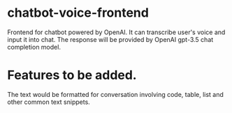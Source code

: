 # chatbot-voice-frontend
Frontend for chatbot powered by OpenAI. It can transcribe user's voice and input it into chat. The response will be provided by OpenAI gpt-3.5 chat completion model.

# Features to be added. 

The text would be formatted for conversation involving code, table, list and other common text snippets.

